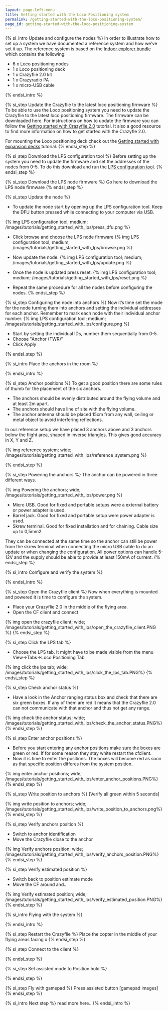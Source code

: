 ```yaml
---
layout: page-left-menu
title: Getting started with the Loco Positioning system
permalink: /getting-started-with-the-loco-positioning-system/
page_id: getting-started-with-the-loco-positioning-system
---
```


{% si_intro Update and configure the nodes  %}
In order to illustrate how to set up a system we have documented a reference system and how we've set it up.
The reference system is based on the  [Indoor explorer bundle](https://store.bitcraze.io/collections/bundles/products/indoor-explorer-bundle) which contains the following:

* 6 x Loco positioning nodes
* 1 x Loco positioning deck
* 1 x Crazyflie 2.0 kit
* 1 x Crazyradio PA
* 1 x micro-USB cable

{% endsi_intro %}

{% si_step  Update the Crazyflie to the latest loco positioning firmware %}
To be able to use the Loco positioning system you need to update the Crazyflie to the latest loco positioning firmware. The firmware can be downloaded here. For instructions on how to update the firmware you can follow the [Getting started with Crazyflie 2.0](/getting-started-with-the-crazyflie-2-0/) tutorial. It also a good resource to find more information on how to get started with the Crazyfle 2.0.

For mounting the Loco positioning deck check out the [Getting started with expansion decks](/getting-started-with-expansion-decks/) tutorial.
{% endsi_step %}

{% si_step Download the LPS configuration tool %}
Before setting up the system you need to update the firmware and set the addresses of the nodes from 0-5.
To do this download and run the [LPS configuration tool](https://github.com/bitcraze/lps-tools).
{% endsi_step %}

{% si_step Download the LPS node firmware %}
Go here to download the LPS node firmware
{% endsi_step %}

{% si_step Update the node %}
* To update the node start by opening up the LPS configuration tool. Keep the DFU button pressed while connecting to your computer via USB.

{% img LPS configuration tool; medium; /images/tutorials/getting_started_with_lps/press_dfu.png %}

* Click browse and choose the LPS node firmware
{% img LPS configuration tool; medium; /images/tutorials/getting_started_with_lps/browse.png %}

* Now update the node.
{% img LPS configuration tool; medium; /images/tutorials/getting_started_with_lps/update.png %}

* Once the node is updated press reset.
{% img LPS configuration tool; medium; /images/tutorials/getting_started_with_lps/reset.png %}

* Repeat the same procedure for all the nodes before configuring the nodes.
{% endsi_step %}

{% si_step Configuring the node into anchors %}
Now it’s time set the mode for the node turning them into anchors and setting the individual addresses for each anchor. Remember to mark each node with their individual anchor number.
{% img LPS configuration tool; medium; /images/tutorials/getting_started_with_lps/configure.png %}

* Start by setting the individual IDs, number them sequentially from 0-5.
* Choose "Anchor (TWR)"
* Click Apply

{% endsi_step %}

{% si_intro Place the anchors in the room %}

{% endsi_intro %}

{% si_step Anchor positions %}
To get a good position there are some rules of thumb for the placement of the six anchors.

* The anchors should be evenly distributed around the flying volume and at least 2m apart.
* The anchors should have line of site with the flying volume.
* The anchor antenna should be placed 15cm from any wall, ceiling or metal object to avoid interfering reflections.

In our reference setup we have placed 3 anchors above and 3 anchors below the flight area, shaped in inverse triangles. This gives good accuracy in X, Y and Z.

{% img reference system; wide; /images/tutorials/getting_started_with_lps/reference_system.png %}

{% endsi_step %}

{% si_step Powering the anchors %}
The anchor can be powered in three different ways.

{% img Powering the anchors; wide; /images/tutorials/getting_started_with_lps/power.png %}

* Micro USB. Good for fixed and portable setups were a external battery or power adapter is used.
* Barrel jack. Good for fixed and portable setup were power adapter is used.
* Skrew terminal. Good for fixed installation and for chaining. Cable size up to 0,5mm2.

They can be connected at the same time so the anchor can still be power from the skrew terminal when connecting the micro USB cable to do an update or when changing the configuration. All power options can handle 5-12V and the supply should be able to provide at least 150mA of current.
{% endsi_step %}

{% si_intro Configure and verify the system %}

{% endsi_intro %}

{% si_step Open the Crazyflie client %}
Now when everything is mounted and powered it is time to configure the system.

* Place your Crazyflie 2.0 in the middle of the flying area.
* Open the CF client and connect

{% img open the crazyflie client; wide; /images/tutorials/getting_started_with_lps/open_the_crazyflie_client.PNG %}
{% endsi_step %}

{% si_step Click the LPS tab %}
* Choose the LPS tab. It might have to be made visible from the menu View->Tabs->Loco Positioning Tab

{% img click the lps tab; wide; /images/tutorials/getting_started_with_lps/click_the_lps_tab.PNG%}
{% endsi_step %}

{% si_step Check anchor status %}
* Have a look in the Anchor ranging status box and check that there are six green boxes. If any of them are red it means that the Crazyflie 2.0 can not communicate with that anchor and thus not get any range.

{% img check the anchor status; wide; /images/tutorials/getting_started_with_lps/check_the_anchor_status.PNG%}
{% endsi_step %}

{% si_step Enter anchor positions %}
* Before you start entering any anchor positions make sure the boxes are green or red. If for some reason they stay white restart the cfclient.
* Now it is time to enter the positions. The boxes will become red as soon as that specific position differes from the system position.

{% img enter anchor positions; wide; /images/tutorials/getting_started_with_lps/enter_anchor_positions.PNG%}
{% endsi_step %}

{% si_step Write position to anchors %}
[Verify all green within 5 seconds]

{% img write position to anchors; wide; /images/tutorials/getting_started_with_lps/write_position_to_anchors.png%}
{% endsi_step %}


{% si_step Verify anchors position %}
* Switch to anchor identification
* Move the Crazyflie close to the anchor

{% img Verify anchors position; wide; /images/tutorials/getting_started_with_lps/verify_anchors_position.PNG%}
{% endsi_step %}

{% si_step Verify estimated position %}
* Switch back to position estimate mode
* Move the CF around and..

{% img Verify estimated position; wide; /images/tutorials/getting_started_with_lps/verify_estimated_position.PNG%}
{% endsi_step %}

{% si_intro Flying with the system %}

{% endsi_intro %}

{% si_step Restart the Crazyflie %}
 Place the copter in the middle of your flying areas
 facing x
{% endsi_step %}

{% si_step Connect to the client %}

{% endsi_step %}

{% si_step Set assisted mode to Position hold %}

{% endsi_step %}

{% si_step Fly with gamepad %}
Press assisted button
[gamepad images]
{% endsi_step %}

{% si_intro Next step %}
read more here..
{% endsi_intro %}
